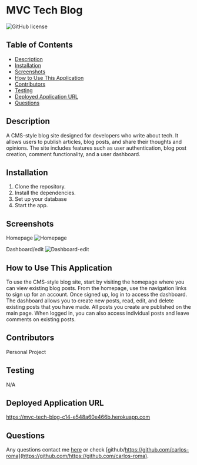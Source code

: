# MVC Tech Blog
  ![GitHub license](https://img.shields.io/badge/license-MIT-blue.svg)
  
  ## Table of Contents
  * [Description](#description)
  * [Installation](#installation)
  * [Screenshots](#screenshot)
  * [How to Use This Application](#How-to-use-this-application)
  * [Contributors](#contributors)
  * [Testing](#testing)
  * [Deployed Application URL](#Deployed-application-url)
  * [Questions](#questions)
  
  ## Description
  A CMS-style blog site designed for developers who write about tech. It allows users to publish articles, blog posts, and share their thoughts and opinions. The site includes features such as user authentication, blog post creation, comment functionality, and a user dashboard.
  
  ## Installation
  1) Clone the repository. 
  2) Install the dependencies. 
  3) Set up your database 
  4) Start the app.
     
  ## Screenshots
  Homepage
  ![Homepage](https://github.com/carlos-roma/tech_blog/assets/68045584/2d2447a6-3532-41eb-a631-a99003509420)

  Dashboard/edit
  ![Dashboard-edit](https://github.com/carlos-roma/tech_blog/assets/68045584/b6216e73-76b6-4068-b5d5-505a2a8d3ff1)

  ## How to Use This Application
   To use the CMS-style blog site, start by visiting the homepage where you can view existing blog posts. From the homepage, use the navigation links to sign up for an account. Once signed up, log in to access the dashboard. The dashboard allows you to create new posts, read, edit, and delete existing posts that you have made. All posts you create are published on the main page. When logged in, you can also access individual posts and leave comments on existing posts.
  
  ## Contributors
  Personal Project
  
  ## Testing
  N/A
  
  ## Deployed Application URL
  https://mvc-tech-blog-c14-e548a60e466b.herokuapp.com
    
  ## Questions
  Any questions contact me [here](mailto:adrianc.rm0@gmail.com) or check [github/https://github.com/carlos-roma](https://github.com/https://github.com/carlos-roma).
  
